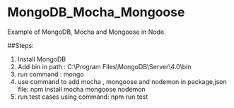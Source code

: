 # MongoDB_Mocha_Mongoose
Example of MongoDB, Mocha and Mongoose in Node.

##Steps:
1. Install MongoDB
2. Add bin in path : C:\Program Files\MongoDB\Server\4.0\bin
3. run command : mongo
4. use command to add mocha , mongoose and nodemon in package,json file: npm install mocha mongoose nodemon
5. run test cases using command: npm run test

